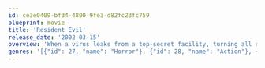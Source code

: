 ```yaml
---
id: ce3e0409-bf34-4800-9fe3-d82fc23fc759
blueprint: movie
title: 'Resident Evil'
release_date: '2002-03-15'
overview: 'When a virus leaks from a top-secret facility, turning all resident researchers into ravenous zombies and their lab animals into mutated hounds from hell, the government sends in an elite military task force to contain the outbreak. Alice and Rain are charged with leading the mission. But they only have three hours before the pathogen becomes airborne and infects the world.'
genres: '[{"id": 27, "name": "Horror"}, {"id": 28, "name": "Action"}, {"id": 878, "name": "Science Fiction"}]'
---
```


